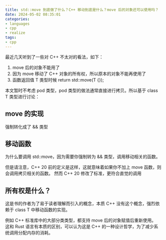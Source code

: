 ```yaml
---
title: std::move 到底做了什么？C++ 移动到底是什么？move 后的对象还可以使用吗？
date: 2024-05-02 08:35:01
categories:
- languages
- cpp
- realize
tags:
- cpp
---
```


最近几天听到了一些对 C++ 不太对的看法，如下：
1. move 后的对象不能用了
2. 因为 move 移动了 C++ 对象的所有权，所以原本的对象不能再使用了
3. 函数返回值 T 类型时候 return std::move(T {});

<!-- more -->

本文暂时不考虑 pod 类型，pod 类型的做法通常直接进行拷贝。所以基于 class T 类型进行讨论：

## move 的实现

强制转化成了 && 类型

## 移动函数

为什么要调用 std::move，因为需要你强制转为 && 类型，调用移动相关的函数。

但是请注意，C++ 20 前的定义是这样，这就意味着如果你不加上 move 函数，则会调用拷贝相关的函数。
然而 C++ 20 修改了标准，更符合直觉的调用


## 所有权是什么？

这是书的作者为了易于读者理解而引入的概念，本质 C++ 没有这个概念，强烈依赖于 class T 中移动函数的实现。

例如 C++ 标准库中的大部分类类型，都支持 move 后的对象赋值后重新使用。
这和 Rust 语言有本质的区别，可以认为这是 C++ 的一种设计哲学，为了减少系统调用分配内存的消耗。
